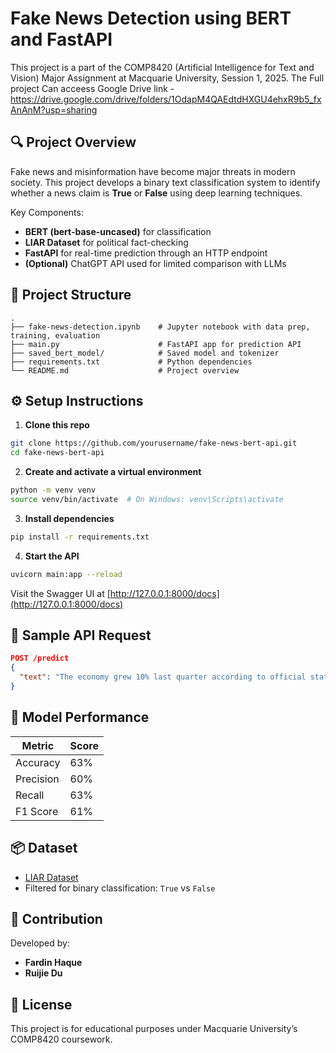 # Fake News Detection using BERT and FastAPI

This project is a part of the COMP8420 (Artificial Intelligence for Text and Vision) Major Assignment at Macquarie University, Session 1, 2025.
The Full project Can acceess Google Drive link - https://drive.google.com/drive/folders/1OdapM4QAEdtdHXGU4ehxR9b5_fxAnAnM?usp=sharing
## 🔍 Project Overview

Fake news and misinformation have become major threats in modern society. This project develops a binary text classification system to identify whether a news claim is **True** or **False** using deep learning techniques.

Key Components:
- **BERT (bert-base-uncased)** for classification
- **LIAR Dataset** for political fact-checking
- **FastAPI** for real-time prediction through an HTTP endpoint
- **(Optional)** ChatGPT API used for limited comparison with LLMs

## 📁 Project Structure

```
.
├── fake-news-detection.ipynb    # Jupyter notebook with data prep, training, evaluation
├── main.py                      # FastAPI app for prediction API
├── saved_bert_model/            # Saved model and tokenizer
├── requirements.txt             # Python dependencies
└── README.md                    # Project overview
```

## ⚙️ Setup Instructions

1. **Clone this repo**
```bash
git clone https://github.com/yourusername/fake-news-bert-api.git
cd fake-news-bert-api
```

2. **Create and activate a virtual environment**
```bash
python -m venv venv
source venv/bin/activate  # On Windows: venv\Scripts\activate
```

3. **Install dependencies**
```bash
pip install -r requirements.txt
```

4. **Start the API**
```bash
uvicorn main:app --reload
```

Visit the Swagger UI at [http://127.0.0.1:8000/docs](http://127.0.0.1:8000/docs)

## 🧪 Sample API Request

```json
POST /predict
{
  "text": "The economy grew 10% last quarter according to official statistics."
}
```

## 🧠 Model Performance

| Metric        | Score  |
|---------------|--------|
| Accuracy      | 63%    |
| Precision     | 60%    |
| Recall        | 63%    |
| F1 Score      | 61%    |

## 📦 Dataset

- [LIAR Dataset](https://www.cs.ucsb.edu/~william/data/liar_dataset.zip)
- Filtered for binary classification: `True` vs `False`

## 🤝 Contribution

Developed by:
- **Fardin Haque**
- **Ruijie Du**

## 📄 License

This project is for educational purposes under Macquarie University’s COMP8420 coursework.
